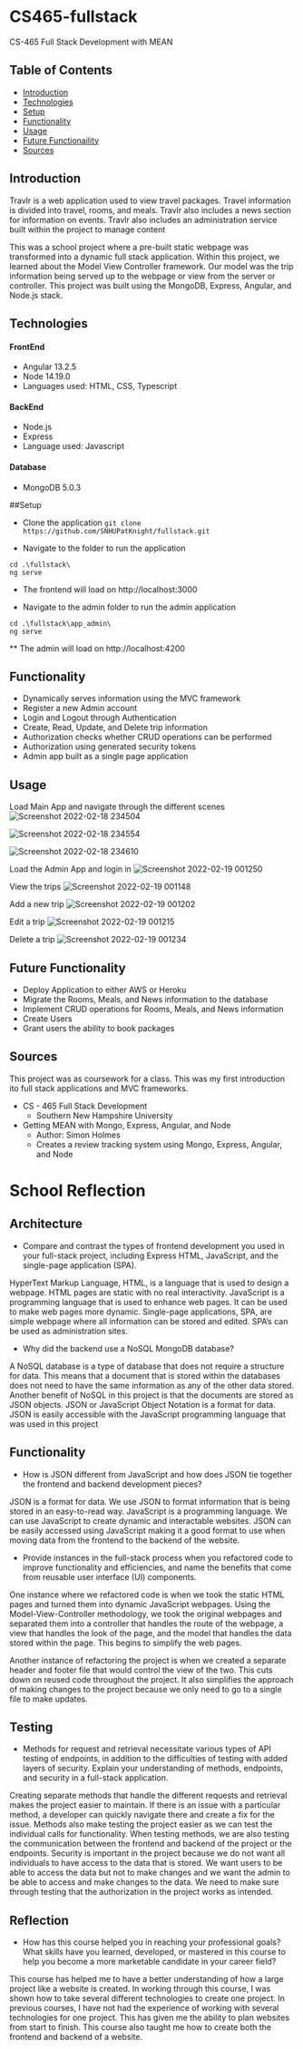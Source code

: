 # CS465-fullstack
CS-465 Full Stack Development with MEAN

## Table of Contents
* [Introduction](#Introduction)
* [Technologies](#Technologies)
* [Setup](#Setup)
* [Functionality](#Functionality)
* [Usage](#Usage)
* [Future Functionaility](#Future-Functionaility)
* [Sources](#Sources)

## Introduction
Travlr is a web application used to view travel packages. Travel information is divided into travel, rooms, and meals. Travlr also includes a news section for information on events. Travlr also includes an administration service built within the project to manage content

This was a school project where a pre-built static webpage was transformed into a dynamic full stack application. Within this project, we learned about the Model View Controller framework. Our model was the trip information being served up to the webpage or view from the server or controller. This project was built using the MongoDB, Express, Angular, and Node.js stack.

## Technologies
#### FrontEnd
* Angular 13.2.5
* Node 14.19.0
* Languages used: HTML, CSS, Typescript
#### BackEnd
* Node.js
* Express
* Language used: Javascript
#### Database
* MongoDB 5.0.3

##Setup 
* Clone the application
`git clone https://github.com/SNHUPatKnight/fullstack.git`

* Navigate to the folder to run the application
```
cd .\fullstack\
ng serve
```
* The frontend will load on http://localhost:3000

* Navigate to the admin folder to run the admin application
```
cd .\fullstack\app_admin\
ng serve
```
** The admin will load on http://localhost:4200

## Functionality
* Dynamically serves information using the MVC framework
* Register a new Admin account
* Login and Logout through Authentication
* Create, Read, Update, and Delete trip information
* Authorization checks whether CRUD operations can be performed
* Authorization  using generated security tokens
* Admin app built as a single page application

## Usage
Load Main App and navigate through the different scenes
![Screenshot 2022-02-18 234504](https://user-images.githubusercontent.com/82788581/154787251-f65b88dc-d248-4600-be26-3eed7b5feffc.png)

![Screenshot 2022-02-18 234554](https://user-images.githubusercontent.com/82788581/154787255-25002c38-e23a-4ad0-b801-20c6540a472e.png)

![Screenshot 2022-02-18 234610](https://user-images.githubusercontent.com/82788581/154787258-569c8db7-a82a-407c-8c92-17e55483c44a.png)

Load the Admin App and login in
![Screenshot 2022-02-19 001250](https://user-images.githubusercontent.com/82788581/154787278-29101e98-df2c-4f1b-8552-42d7e0dd82f6.png)

View the trips
![Screenshot 2022-02-19 001148](https://user-images.githubusercontent.com/82788581/154787287-31450a6c-1ad3-4157-81e8-9a83c2d1fcdd.png)

Add a new trip
![Screenshot 2022-02-19 001202](https://user-images.githubusercontent.com/82788581/154787292-c32f6bd5-3835-4a37-bf98-79f7eeaca36d.png)

Edit a trip
![Screenshot 2022-02-19 001215](https://user-images.githubusercontent.com/82788581/154787296-06206b57-8d0f-4ec2-b159-47c753a14416.png)

Delete a trip
![Screenshot 2022-02-19 001234](https://user-images.githubusercontent.com/82788581/154787303-c43613dc-5b8f-4881-af3b-978f61cee1e8.png)

## Future Functionality
* Deploy Application to either AWS or Heroku
* Migrate the Rooms, Meals, and News information to the database
* Implement CRUD operations for Rooms, Meals, and News information
* Create Users
* Grant users the ability to book packages

## Sources
This project was as coursework for a class. This was my first introduction ito full stack applications and MVC frameworks. 
* CS - 465 Full Stack Development
     * Southern New Hampshire University
* Getting MEAN with Mongo, Express, Angular, and Node
     * Author: Simon Holmes 
     * Creates a review tracking system using Mongo, Express, Angular, and Node


# School Reflection
## Architecture
* Compare and contrast the types of frontend development you used in your full-stack project, including Express HTML, JavaScript, and the single-page application (SPA).

HyperText Markup Language, HTML, is a language that is used to design a webpage. HTML pages are static with no real interactivity. JavaScript is a programming language that is used to enhance web pages. It can be used to make web pages more dynamic. Single-page applications, SPA, are simple webpage where all information can be stored and edited. SPA’s can be used as administration sites.

* Why did the backend use a NoSQL MongoDB database?

A NoSQL database is a type of database that does not require a structure for data. This means that a document that is stored within the databases does not need to have the same information as any of the other data stored. Another benefit of NoSQL in this project is that the documents are stored as JSON objects. JSON or JavaScript Object Notation is a format for data. JSON is easily accessible with the JavaScript programming language that was used in this project

## Functionality

* How is JSON different from JavaScript and how does JSON tie together the frontend and backend development pieces?

JSON is a format for data. We use JSON to format information that is being stored in an easy-to-read way. JavaScript is a programming language. We can use JavaScript to create dynamic and interactable websites. JSON can be easily accessed using JavaScript making it a good format to use when moving data from the frontend to the backend of the website.

* Provide instances in the full-stack process when you refactored code to improve functionality and efficiencies, and name the benefits that come from reusable user interface (UI) components.

One instance where we refactored code is when we took the static HTML pages and turned them into dynamic JavaScript webpages. Using the Model-View-Controller methodology, we took the original webpages and separated them into a controller that handles the route of the webpage, a view that handles the look of the page, and the model that handles the data stored within the page. This begins to simplify the web pages.

Another instance of refactoring the project is when we created a separate header and footer file that would control the view of the two. This cuts down on reused code throughout the project. It also simplifies the approach of making changes to the project because we only need to go to a single file to make updates.

## Testing

* Methods for request and retrieval necessitate various types of API testing of endpoints, in addition to the difficulties of testing with added layers of security. Explain your understanding of methods, endpoints, and security in a full-stack application.

Creating separate methods that handle the different requests and retrieval makes the project easier to maintain. If there is an issue with a particular method, a developer can quickly navigate there and create a fix for the issue. Methods also make testing the project easier as we can test the individual calls for functionality. When testing methods, we are also testing the communication between the frontend and backend of the project or the endpoints. Security is important in the project because we do not want all individuals to have access to the data that is stored. We want users to be able to access the data but not to make changes and we want the admin to be able to access and make changes to the data. We need to make sure through testing that the authorization in the project works as intended.

## Reflection

* How has this course helped you in reaching your professional goals? What skills have you learned, developed, or mastered in this course to help you become a more marketable candidate in your career field?

This course has helped me to have a better understanding of how a large project like a website is created. In working through this course, I was shown how to take several different technologies to create one project. In previous courses, I have not had the experience of working with several technologies for one project. This has given me the ability to plan websites from start to finish. This course also taught me how to create both the frontend and backend of a website.

